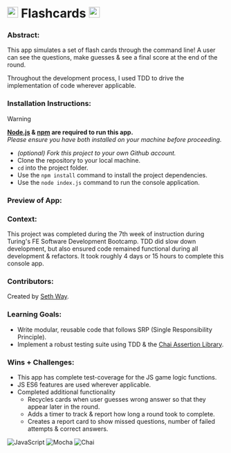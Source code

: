 # <picture><img src="https://raw.githubusercontent.com/Tarikul-Islam-Anik/Animated-Fluent-Emojis/master/Emojis/Travel%20and%20places/Hourglass%20Done.png" alt="Hourglass Done" width="25" height="25" /></picture> Flashcards <picture><img src="https://raw.githubusercontent.com/Tarikul-Islam-Anik/Animated-Fluent-Emojis/master/Emojis/Objects/Bookmark%20Tabs.png" alt="Bookmark Tabs" width="25" height="25" /></picture>

### Abstract:

[//]: <> (Briefly describe what you built and its features. What problem is the app solving? How does this application solve that problem?)

This app simulates a set of flash cards through the command line! A user can see the questions, make guesses & see a final score at the end of the round.

Throughout the development process, I used TDD to drive the implementation of code wherever applicable.

### Installation Instructions:

[//]: <> (What steps does a person have to take to get your app cloned down and running?)

> [!WARNING]
> **[Node.js](https://nodejs.org/en) & [npm](https://www.npmjs.com/) are required to run this app.**<br>
> _Please ensure you have both installed on your machine before proceeding._

- _(optional) Fork this project to your own Github account._
- Clone the repository to your local machine.
- `cd` into the project folder.
- Use the `npm install` command to install the project dependencies.
- Use the `node index.js` command to run the console application.

### Preview of App:

[//]: <> (Provide ONE gif or screenshot of your application - choose the "coolest" piece of functionality to show off.)

### Context:

[//]: <> (Give some context for the project here. How long did you have to work on it? How far into the Turing program are you?)

This project was completed during the 7th week of instruction during Turing's FE Software Development Bootcamp. TDD did slow down development, but also ensured code remained functional during all development & refactors. It took roughly 4 days or 15 hours to complete this console app.

### Contributors:

[//]: <> (Who worked on this application? Link to their GitHubs.)
Created by [Seth Way](https://github.com/seth-way).

### Learning Goals:

[//]: <> (What were the learning goals of this project? What tech did you work with?)

- Write modular, reusable code that follows SRP (Single Responsibility Principle).
- Implement a robust testing suite using TDD & the [Chai Assertion Library](https://www.chaijs.com/).

### Wins + Challenges:

[//]: <> (What are 2-3 wins you have from this project? What were some challenges you faced - and how did you get over them?)

- This app has complete test-coverage for the JS game logic functions.
- JS ES6 features are used wherever applicable.
- Completed additional functionality
    - Recycles cards when user guesses wrong answer so that they appear later in the round.
    - Adds a timer to track & report how long a round took to complete.
    - Creates a report card to show missed questions, number of failed attempts & correct answers.  

<picture>![JavaScript](https://img.shields.io/badge/javascript-%23323330.svg?style=for-the-badge&logo=javascript&logoColor=%23F7DF1E)</picture>
<picture>![Mocha](https://img.shields.io/badge/-mocha-%238D6748?style=for-the-badge&logo=mocha&logoColor=white)</picture>
<picture>![Chai](https://img.shields.io/badge/Chai-A30701.svg?style=for-the-badge&logo=Chai&logoColor=white)</picture>
